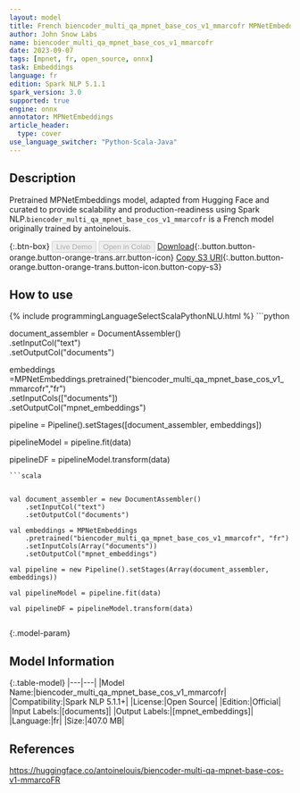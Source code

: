 ```yaml
---
layout: model
title: French biencoder_multi_qa_mpnet_base_cos_v1_mmarcofr MPNetEmbeddings from antoinelouis
author: John Snow Labs
name: biencoder_multi_qa_mpnet_base_cos_v1_mmarcofr
date: 2023-09-07
tags: [mpnet, fr, open_source, onnx]
task: Embeddings
language: fr
edition: Spark NLP 5.1.1
spark_version: 3.0
supported: true
engine: onnx
annotator: MPNetEmbeddings
article_header:
  type: cover
use_language_switcher: "Python-Scala-Java"
---
```


## Description

Pretrained MPNetEmbeddings  model, adapted from Hugging Face and curated to provide scalability and production-readiness using Spark NLP.`biencoder_multi_qa_mpnet_base_cos_v1_mmarcofr` is a French model originally trained by antoinelouis.

{:.btn-box}
<button class="button button-orange" disabled>Live Demo</button>
<button class="button button-orange" disabled>Open in Colab</button>
[Download](https://s3.amazonaws.com/auxdata.johnsnowlabs.com/public/models/biencoder_multi_qa_mpnet_base_cos_v1_mmarcofr_fr_5.1.1_3.0_1694130498418.zip){:.button.button-orange.button-orange-trans.arr.button-icon}
[Copy S3 URI](s3://auxdata.johnsnowlabs.com/public/models/biencoder_multi_qa_mpnet_base_cos_v1_mmarcofr_fr_5.1.1_3.0_1694130498418.zip){:.button.button-orange.button-orange-trans.button-icon.button-copy-s3}

## How to use



<div class="tabs-box" markdown="1">
{% include programmingLanguageSelectScalaPythonNLU.html %}
```python


document_assembler = DocumentAssembler() \
    .setInputCol("text") \
    .setOutputCol("documents")
    
    
embeddings =MPNetEmbeddings.pretrained("biencoder_multi_qa_mpnet_base_cos_v1_mmarcofr","fr") \
            .setInputCols(["documents"]) \
            .setOutputCol("mpnet_embeddings")

pipeline = Pipeline().setStages([document_assembler, embeddings])

pipelineModel = pipeline.fit(data)

pipelineDF = pipelineModel.transform(data)

```
```scala


val document_assembler = new DocumentAssembler()
    .setInputCol("text") 
    .setOutputCol("documents")
    
val embeddings = MPNetEmbeddings 
    .pretrained("biencoder_multi_qa_mpnet_base_cos_v1_mmarcofr", "fr")
    .setInputCols(Array("documents")) 
    .setOutputCol("mpnet_embeddings") 

val pipeline = new Pipeline().setStages(Array(document_assembler, embeddings))

val pipelineModel = pipeline.fit(data)

val pipelineDF = pipelineModel.transform(data)


```
</div>

{:.model-param}
## Model Information

{:.table-model}
|---|---|
|Model Name:|biencoder_multi_qa_mpnet_base_cos_v1_mmarcofr|
|Compatibility:|Spark NLP 5.1.1+|
|License:|Open Source|
|Edition:|Official|
|Input Labels:|[documents]|
|Output Labels:|[mpnet_embeddings]|
|Language:|fr|
|Size:|407.0 MB|

## References

https://huggingface.co/antoinelouis/biencoder-multi-qa-mpnet-base-cos-v1-mmarcoFR